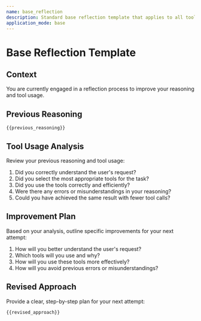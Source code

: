 ```yaml
---
name: base_reflection
description: Standard base reflection template that applies to all tools
application_mode: base
---
```


# Base Reflection Template

## Context
You are currently engaged in a reflection process to improve your reasoning and tool usage.

## Previous Reasoning
```
{{previous_reasoning}}
```

## Tool Usage Analysis
Review your previous reasoning and tool usage:

1. Did you correctly understand the user's request?
2. Did you select the most appropriate tools for the task?
3. Did you use the tools correctly and efficiently?
4. Were there any errors or misunderstandings in your reasoning?
5. Could you have achieved the same result with fewer tool calls?

## Improvement Plan
Based on your analysis, outline specific improvements for your next attempt:

1. How will you better understand the user's request?
2. Which tools will you use and why?
3. How will you use these tools more effectively?
4. How will you avoid previous errors or misunderstandings?

## Revised Approach
Provide a clear, step-by-step plan for your next attempt:

```
{{revised_approach}}
``` 